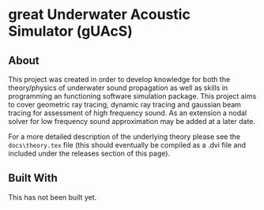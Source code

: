 # great Underwater Acoustic Simulator (gUAcS)
## About
This project was created in order to develop knowledge for both the theory/physics of underwater sound propagation as well as skills in programming an functioning software simulation package. This project aims to cover geometric ray tracing, dynamic ray tracing and gaussian beam tracing for assessment of high frequency sound. As an extension a nodal solver for low frequency sound approximation may be added at a later date.

For a more detailed description of the underlying theory please see the ``docs\theory.tex`` file (this should eventually be compiled as a .dvi file and included under the releases section of this page).

## Built With
This has not been built yet.
